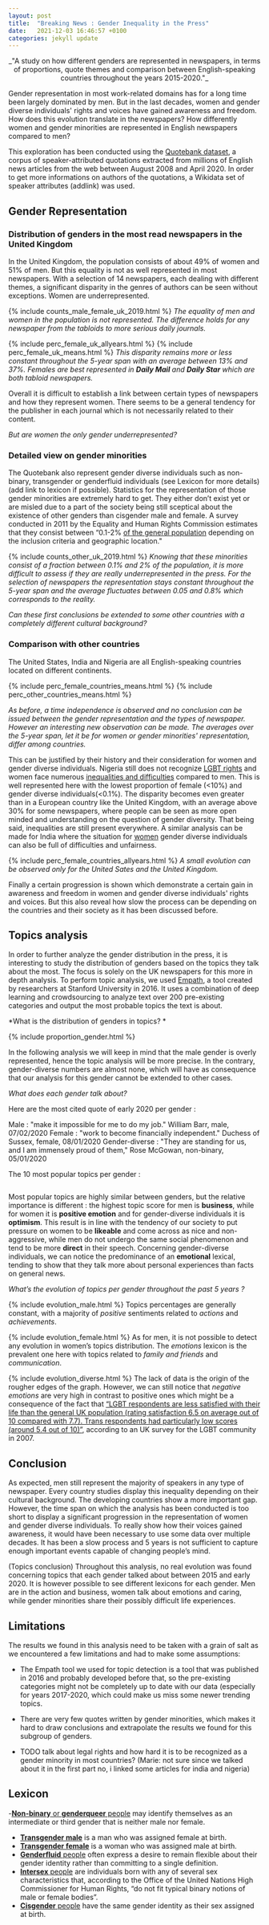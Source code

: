 ```yaml
---
layout: post
title:  "Breaking News : Gender Inequality in the Press"
date:   2021-12-03 16:46:57 +0100
categories: jekyll update
--- 
```


<p align="center">
_"A study on how different genders are represented in newspapers, in terms of proportions, quote themes and comparison between English-speaking countries throughout the years 2015-2020."_

Gender representation in most work-related domains has for a long time been largely dominated by men. But in the last decades, women and gender diverse individuals' rights and voices have gained awareness and freedom. How does this evolution translate in the newspapers? How differently women and gender minorities are represented in English newspapers compared to men?

This exploration has been conducted using the [Quotebank dataset](https://github.com/epfl-dlab/Quotebank), a corpus of speaker-attributed quotations extracted from millions of English news articles from the web between August 2008 and April 2020. In order to get more informations on authors of the quotations, a Wikidata set of speaker attributes (addlink) was used.

## Gender Representation

### Distribution of genders in the most read newspapers in the United Kingdom

In the United Kingdom, the population consists of about 49% of women and 51% of men. But this equality is not as well represented in most newspapers. With a selection of 14 newspapers, each dealing with different themes, a significant disparity in the genres of authors can be seen without exceptions. Women are underrepresented.

{% include counts_male_female_uk_2019.html %} 
_The equality of men and women in the population is not represented. The difference holds for any newspaper from the tabloids to more serious daily journals._

{% include perc_female_uk_allyears.html %}
{% include perc_female_uk_means.html %}
_This disparity remains more or less constant throughout the 5-year span with an average between 13%   and 37%. Females are best represented in **Daily Mail** and **Daily Star** which are both tabloid newspapers._

Overall it is difficult to establish a link between certain types of newspapers and how they represent women. There seems to be a general tendency for the publisher in each journal which is not necessarily related to their content.

*But are women the only gender underrepresented?*


### Detailed view on gender minorities
The Quotebank also represent gender diverse individuals such as non-binary, transgender or genderfluid individuals (see Lexicon for more details)(add link to lexicon if possible). Statistics for the representation of those gender minorities are extremely hard to get. They either don’t exist yet or are misled due to a part of the society being still sceptical about the existence of other genders than cisgender male and female. A survey conducted in 2011 by the Equality and Human Rights Commission estimates that they consist between “0.1-2% [of the general population](https://doi.org/10.1016/j.ecl.2019.01.001) depending on the inclusion criteria and geographic location."


{% include counts_other_uk_2019.html %} 
_Knowing that these minorities consist of a fraction between 0.1% and 2% of the population, it is more difficult to assess if they are really underrepresented in the press. For the selection of newspapers the representation stays constant throughout the 5-year span and the average fluctuates between 0.05 and 0.8% which corresponds to the reality._

*Can these first conclusions be extended to some other countries with a completely different cultural background?*

### Comparison with other countries

The United States, India and Nigeria are all English-speaking countries located on different continents.

{% include perc_female_countries_means.html %}
{% include perc_other_countries_means.html %}

_As before, a time independence is observed and no conclusion can be issued between the gender representation and the types of newspaper. However an interesting new observation can be made. The averages over the 5-year span, let it be for women or gender minorities' representation, differ among countries._

This can be justified by their history and their consideration for women and gender diverse individuals.
Nigeria still does not recognize [LGBT rights](https://en.wikipedia.org/wiki/LGBT_rights_in_Nigeria) and women face numerous [inequalities and difficulties](https://en.wikipedia.org/wiki/Women_in_Nigeria) compared to men. This is well represented here with the lowest proportion of female (<10%) and gender diverse individuals(<0.1%). The disparity becomes even greater than in a European country like the United Kingdom, with an average above 30% for some newspapers,  where people can be seen as more open minded and understanding on the question of gender diversity. That being said, inequalities are still present everywhere. A similar analysis can be made for India where the situation for [women](https://en.wikipedia.org/wiki/Women_in_India) gender diverse individuals can also be full of difficulties and unfairness.

{% include perc_female_countries_allyears.html %}
_A small evolution can be observed only for the United Sates and the United Kingdom._

Finally a certain progression is shown which demonstrate a certain gain in awareness and freedom in women and gender diverse individuals' rights and voices. But this also reveal how slow the process can be depending on the countries and their society as it has been discussed before.

## Topics analysis
In order to further analyze the gender distribution in the press, it is interesting to study the distribution of genders based on the topics they talk about the most. The focus is solely on the UK newspapers for this more in depth analysis.
To perform topic analysis, we used  [Empath](https://hci.stanford.edu/publications/2016/ethan/empath-chi-2016.pdf), a tool created by researchers at Stanford University in 2016. It uses a combination of deep learning and crowdsourcing to analyze text over 200 pre-existing categories and output the most probable topics the text is about.


*What is the distribution of genders in topics? *

{% include proportion_gender.html %}


In the following analysis we will keep in mind that the male gender is overly represented, hence the topic analysis will be more precise. In the contrary, gender-diverse numbers are almost none, which will have as consequence that our analysis for this gender cannot be extended to other cases. 

*What does each gender talk about?*

Here are the most cited quote of early 2020 per gender : 

Male : "make it impossible for me to do my job." William Barr, male, 07/02/2020
Female : "work to become financially independent." Duchess of Sussex, female, 08/01/2020
Gender-diverse : "They are standing for us, and I am immensely proud of them," Rose McGowan, non-binary, 05/01/2020

The 10 most popular topics per gender : 

<img src="/docs/imgs/word_cloud.png" alt="">

Most popular topics are highly similar between genders, but the relative importance is different : the highest topic score for men is **business**, while for women it is **positive emotion** and for gender-diverse individuals it is **optimism**. 
This result is in line with the tendency of our society to put pressure on women to be **likeable** and come across as nice and non-aggressive, while men do not undergo the same social phenomenon and tend to be more **direct** in their speech.
Concerning gender-diverse individuals, we can notice the predominance of an **emotional** lexical, tending to show that they talk more about personal experiences than facts on general news.

*What’s the evolution of topics per gender throughout the past 5 years ?*

{% include evolution_male.html %}
Topics percentages are generally constant, with a majority of *positive* sentiments related to *actions* and *achievements*.

{% include evolution_female.html %}
As for men, it is not possible to detect any evolution in women’s topics distribution. The *emotions* lexicon is the prevalent one here with topics related to *family and friends* and *communication*.

{% include evolution_diverse.html %}
The lack of data is the origin of the rougher edges of the graph. However, we can still notice that *negative emotions* are very high in contrast to positive ones which might be a consequence of the fact that [“LGBT respondents are less satisfied with their life than the general UK population (rating satisfaction 6.5 on average out of 10 compared with 7.7). Trans respondents had particularly low scores (around 5.4 out of 10)”](https://www.gov.uk/government/publications/national-lgbt-survey-summary-report/national-lgbt-survey-summary-report), according to an UK survey for the LGBT community in 2007.


## Conclusion

As expected, men still represent the majority of speakers in any type of newspaper. Every country studies display this inequality depending on their cultural background. The developing countries show a more important gap.
However, the time span on which the analysis has been conducted is too short to display a significant progression in the representation of women and gender diverse individuals. To really show how their voices gained awareness, it would have been necessary to use some data over multiple decades. It has been a slow process and 5 years is not sufficient to capture enough important events capable of changing people’s mind. 

(Topics conclusion)
Throughout this analysis, no real evolution was found concerning topics that each gender talked about between 2015 and early 2020. It is however possible to see different lexicons for each gender. Men are in the action and business, women talk about emotions and caring, while gender minorities share their possibly difficult life experiences.

## Limitations

The results we found in this analysis need to be taken with a grain of salt as we encountered a few limitations and had to make some assumptions:

*  The Empath tool we used for topic detection is a tool that was published in 2016 and probably developed before that, so the pre-existing categories might not be completely up to date with our data (especially for years 2017-2020, which could make us miss some newer trending topics.

*  There are very few quotes written by gender minorities, which makes it hard to draw conclusions and extrapolate the results we found for this subgroup of genders.

*  TODO talk about legal rights and how hard it is to be recognized as a gender minority in most countries? (Marie: not sure since we talked about it in the first part no, i linked some articles for india and nigeria)

## Lexicon

-[**Non-binary** or **genderqueer** people](https://en.wikipedia.org/wiki/Non-binary_gender)  may identify themselves as an intermediate or third gender that is neither male nor female. 
- [**Transgender male**](https://en.wikipedia.org/wiki/Trans_man) is a man who was assigned female at birth.
- [**Transgender female**](https://en.wikipedia.org/wiki/Trans_woman) is a woman who was assigned male at birth. 
- [**Genderfluid** people](https://en.wikipedia.org/wiki/Non-binary_gender) often express a desire to remain flexible about their gender identity rather than committing to a single definition.
- [**Intersex** people](https://en.wikipedia.org/wiki/Intersex) are individuals born with any of several sex characteristics that, according to the Office of the United Nations High Commissioner for Human Rights, “do not fit typical binary notions of male or female bodies”.
- [**Cisgender** people](https://en.wikipedia.org/wiki/Cisgender) have the same gender identity as their sex assigned at birth. 
</p>
